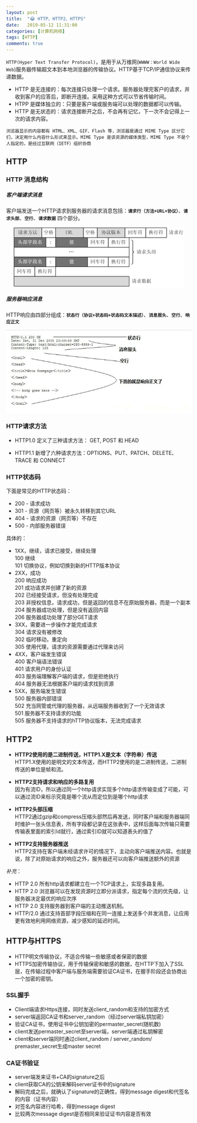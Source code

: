 ```yaml
---
layout: post
title:  "😂 HTTP、HTTP2、HTTPS"
date:   2019-05-12 11:31:00
categories: [计算机网络]
tags: [HTTP]
comments: true
---
```


`HTTP(Hyper Text Transfer Protocol)`，是用于从万维网(`WWWW：World Wide Web`)服务器传输超文本到本地浏览器的传输协议。HTTP基于TCP/IP通信协议来传递数据。
<!--more-->

- HTTP 是无连接的：每次连接只处理一个请求。服务器处理完客户的请求，并收到客户的应答后，即断开连接。采用这种方式可以节省传输时间。
- HTPP 是媒体独立的：只要是客户端或服务端可以处理的数据都可以传输。
- HTTP 是无状态的：请求连接断开之后，不会再有记忆，下一次不会记得上一次的请求内容。

`浏览器显示的内容都有 HTML、XML、GIF、Flash 等，浏览器是通过 MIME Type 区分它们，决定用什么内容什么形式来显示。MIME Type 是该资源的媒体类型，MIME Type 不是个人指定的，是经过互联网（IETF）组织协商`

## HTTP

### HTTP 消息结构

##### 客户端请求消息

客户端发送一个HTTP请求到服务器的请求消息包括：**`请求行（方法+URL+协议）`**、**`请求头部`**、**`空行`**、**`请求数据`** 四个部分。

<img src="/image/posts/blog1501.png" style="display:block;margin:0 auto;"> 

##### 服务器响应消息

HTTP响应由四部分组成：**`状态行（协议+状态码+状态码文本描述）`**、**`消息报头`**、**`空行`**、**`响应正文`** 

<img src="/image/posts/blog1502.jpg" style="display:block;margin:0 auto;"> 

### HTTP请求方法

- HTTP1.0 定义了三种请求方法： GET, POST 和 HEAD

- HTTP1.1 新增了六种请求方法：OPTIONS、PUT、PATCH、DELETE、TRACE 和 CONNECT

### HTTP状态码

下面是常见的HTTP状态码：
- 200 - 请求成功
- 301 - 资源（网页等）被永久转移到其它URL
- 404 - 请求的资源（网页等）不存在
- 500 - 内部服务器错误

具体的：
* 1XX，继续，请求已接受，继续处理<br/>
100 继续<br/>
101 切换协议，例如切换到新的HTTP版本协议
* 2XX，成功                         
200 响应成功<br/>
201 成功请求并创建了新的资源<br/>
202 已经接受请求，但没有处理完成<br/>
203 非授权信息，请求成功，但是返回的信息不在原始服务器，而是一个副本<br/>
204 服务器成功处理，但是没有返回内容<br/>
206 服务器成功处理了部分GET请求
* 3XX，需要进一步操作才能完成请求   
304 请求没有被修改 <br/>
302 临时移动，重定向<br/>
305 使用代理，请求的资源需要通过代理来访问
* 4XX，客户端发生错误               
400 客户端语法错误<br/>
401 请求用户的身份认证<br/>
403 服务端理解客户端的请求，但是拒绝执行<br/>
404 服务器无法根据客户端的请求找到资源
* 5XX，服务端发生错误               
500 服务器内部错误<br/>
502 充当网管或代理的服务器，从远端服务器收到了一个无效请求<br/>
501 服务器不支持请求的功能<br/>
505 服务器不支持请求的hTTP协议版本，无法完成请求

## HTTP2

- **HTTP2使用的是二进制传送，HTTP1.X是文本（字符串）传送**<br />
HTTP1.X使用的是明文的文本传送，而HTTP2使用的是二进制传送，二进制传送的单位是帧和流。

- **HTTP2支持请求和响应的多路复用**<br />
因为有流ID，所以通过同一个http请求实现多个http请求传输变成了可能，可以通过流ID来标示究竟是哪个流从而定位到是哪个http请求

- **HTTP2头部压缩**<br />
HTTP2通过gzip和compress压缩头部然后再发送，同时客户端和服务器端同时维护一张头信息表，所有字段都记录在这张表中，这样后面每次传输只需要传输表里面的索引Id就行，通过索引ID就可以知道表头的值了

- **HTTP2支持服务器推送**<br />
HTTP2支持在客户端未经请求许可的情况下，主动向客户端推送内容。也就是说，除了对原始请求的响应之外，服务器还可以向客户端推送额外的资源

*补充*：
+ HTTP 2.0 所有http请求都建立在一个TCP请求上，实现多路复用。
+ HTTP 2.0 浏览器可以在发现资源时立即分派请求，指定每个流的优先级，让服务器决定最优的响应次序
+ HTTP 2.0 支持服务器到客户端的主动推送机制。
+ HTTP/2.0 通过支持首部字段压缩和在同一连接上发送多个并发消息，让应用更有效地利用网络资源，减少感知的延迟时间。

## HTTP与HTTPS
* HTTP明文传输协议，不适合传输一些敏感或者保密的数据
* HTTPS加密传输协议，用于传输保密和敏感的数据，在HTTP下加入了SSL层，在传输过程中客户端与服务端需要验证CA证书，在握手阶段还会协商出一个加密的密钥。

### SSL握手

* Client端请求Https连接，同时发送client_random和支持的加密方式
* server端返回CA证书和server_random（经过server端私钥加密）
* 验证CA证书，使用证书中公钥加密的permaster_secret(随机数)
* client发送permaster_secret至server端，server端通过私钥解密
* client和server端同时通过client_random / server_random/ premaster_secret生成master secret

### CA证书验证

* server端发来证书+CA的signature之后
* client获取CA的公钥来解码server证书中的signature
* 解码完成之后，就确认了signature的正确性，得到message digest和代签名的内容（证书内容）
* 对签名内容进行哈希，得到message digest
* 比较两次message digest是否相同来验证证书内容是否有效
